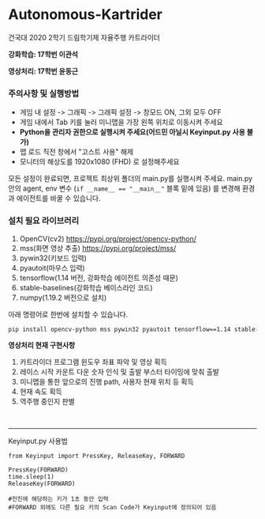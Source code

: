 # Autonomous-Kartrider
건국대 2020 2학기 드림학기제 자율주행 카트라이더

**강화학습: 17학번 이관석** 

**영상처리: 17학번 윤동근**

### 주의사항 및 실행방법
- 게임 내 설정 -> 그래픽 -> 그래픽 설정 -> 창모드 ON, 그외 모두 OFF
- 게임 내에서 Tab 키를 눌러 미니맵을 가장 왼쪽 위치로 이동시켜 주세요
- **Python을 관리자 권한으로 실행시켜 주세요(어드민 아닐시 Keyinput.py 사용 불가)**
- 맵 로드 직전 창에서 "고스트 사용" 해제
- 모니터의 해상도를 1920x1080 (FHD) 로 설정해주세요

모든 설정이 완료되면, 프로젝트 최상위 폴더의 main.py를 실행시켜 주세요.
main.py 안의 agent, env 변수 (`if __name__ == "__main__"` 블록 밑에 있음) 를 변경해 환경과 에이전트를 바꿀 수 있습니다.

### 설치 필요 라이브러리

1. OpenCV(cv2) https://pypi.org/project/opencv-python/
2. mss(화면 영상 추출) https://pypi.org/project/mss/
3. pywin32(키보드 입력)
4. pyautoit(마우스 입력)
5. tensorflow(1.14 버전, 강화학습 에이전트 의존성 때문)
6. stable-baselines(강화학습 베이스라인 코드)
7. numpy(1.19.2 버전으로 설치)

아래 명령어로 한번에 설치할 수 있습니다.
```bash
pip install opencv-python mss pywin32 pyautoit tensorflow==1.14 stable-baselines numpy==1.19.2
```


**영상처리 현재 구현사항**
1. 카트라이더 프로그램 윈도우 좌표 파악 및 영상 획득
2. 레이스 시작 카운트 다운 숫자 인식 및 출발 부스터 타이밍에 맞춰 출발
3. 미니맵을 통한 앞으로의 진행 path, 사용자 현재 위치 등 획득
4. 현재 속도 획득
5. 역주행 중인지 판별

&nbsp;





---
Keyinput.py 사용법 

    from Keyinput import PressKey, ReleaseKey, FORWARD
    
    PressKey(FORWARD)
    time.sleep(1)
    ReleaseKey(FORWARD)

    #전진에 해당하는 키가 1초 동안 입력
    #FORWARD 외에도 다른 필요 키의 Scan Code가 Keyinput에 정의되어 있음

